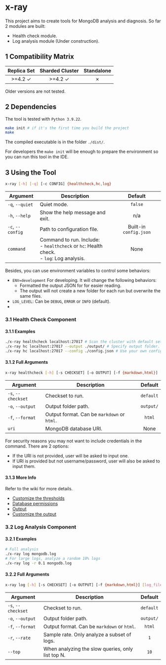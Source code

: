 # x-ray
This project aims to create tools for MongoDB analysis and diagnosis. So far 2 modules are built:
- Health check module.
- Log analysis module (Under construction).

## 1 Compatibility Matrix
|  Replica Set  | Sharded Cluster | Standalone |
| :-----------: | :-------------: | :--------: |
| >=4.2 &check; |  >=4.2 &check;  |  &cross;   |

Older versions are not tested.

## 2 Dependencies
The tool is tested with `Python 3.9.22`.
```bash
make init # if it's the first time you build the project
make
```
The compiled executable is in the folder `./dist/`.

For developers the `make init` will be enough to prepare the environment so you can run this tool in the IDE.

## 3 Using the Tool
```bash
x-ray [-h] [-q] [-c CONFIG] {healthcheck,hc,log}
```
|     Argument     |                                          Description                                           |        Default         |
| ---------------- | ---------------------------------------------------------------------------------------------- | :--------------------: |
| `-q`, `--quiet`  | Quiet mode.                                                                                    |        `false`         |
| `-h`, `--help`   | Show the help message and exit.                                                                |          n/a           |
| `-c`, `--config` | Path to configuration file.                                                                    | Built-in `config.json` |
| `command`        | Command to run. Include:<br/>- `healthcheck` or `hc`: Health check.<br/>- `log`: Log analysis. |          None          |

Besides, you can use environment variables to control some behaviors:
- `ENV=development` For developing. It will change the following behaviors:
  - Formatted the output JSON for for easier reading.
  - The output will not create a new folder for each run but overwrite the same files.
- `LOG_LEVEL`: Can be `DEBUG`, `ERROR` or `INFO` (default).
- 
### 3.1 Health Check Component
#### 3.1.1 Examples
```bash
./x-ray healthcheck localhost:27017 # Scan the cluster with default settings.
./x-ray hc localhost:27017 --output ./output/ # Specify output folder.
./x-ray hc localhost:27017 --config ./config.json # Use your own configuration.
```

#### 3.1.2 Full Arguments
```bash
x-ray healthcheck [-h] [-s CHECKSET] [-o OUTPUT] [-f {markdown,html}] [uri]
```
|      Argument      |                 Description                 |  Default  |
| ------------------ | ------------------------------------------- | :-------: |
| `-s`, `--checkset` | Checkset to run.                            | `default` |
| `-o`, `--output`   | Output folder path.                         | `output/` |
| `-f`, `--format`   | Output format. Can be `markdown` or `html`. |  `html`   |
| `uri`              | MongoDB database URI.                       |   None    |

For security reasons you may not want to include credentials in the command. There are 2 options:
- If the URI is not provided, user will be asked to input one.
- If URI is provided but not username/password, user will also be asked to input them.

#### 3.1.3 More Info
Refer to the wiki for more details.
- [Customize the thresholds](https://github.com/zhangyaoxing/x-ray/wiki/Health-Check-Configuration)
- [Database permissions](https://github.com/zhangyaoxing/x-ray/wiki/Health-Check-Database-Permissions)
- [Output](https://github.com/zhangyaoxing/x-ray/wiki/Health-Check-Output)
- [Customize the output](https://github.com/zhangyaoxing/x-ray/wiki/Health-Check-Output-Template)

### 3.2 Log Analysis Component
#### 3.2.1 Examples
```bash
# Full analysis
./x-ray log mongodb.log
# For large logs, analyze a random 10% logs
./x-ray log -r 0.1 mongodb.log
```

#### 3.2.2 Full Arguments
```bash
x-ray log [-h] [-s CHECKSET] [-o OUTPUT] [-f {markdown,html}] [log_file]
```
|      Argument      |                    Description                    |  Default  |
| ------------------ | ------------------------------------------------- | :-------: |
| `-s`, `--checkset` | Checkset to run.                                  | `default` |
| `-o`, `--output`   | Output folder path.                               | `output/` |
| `-f`, `--format`   | Output format. Can be `markdown` or `html`.       |  `html`   |
| `-r`, `--rate`     | Sample rate. Only analyze a subset of logs.       |    `1`    |
| `--top`            | When analyzing the slow queries, only list top N. |   `10`    |